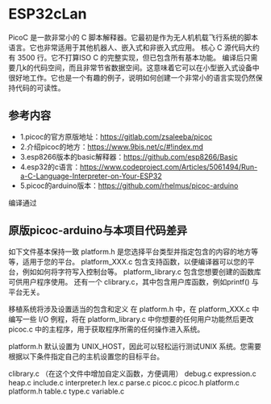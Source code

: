 # ESP32cLan
PicoC 是一款非常小的 C 脚本解释器。它最初是作为无人机机载飞行系统的脚本语言。它也非常适用于其他机器人、嵌入式和非嵌入式应用。
核心 C 源代码大约有 3500 行。它不打算ISO C 的完整实现，但已包含所有基本功能。
编译后只需要几k的代码空间，而且非常节省数据空间。这意味着它可以在小型嵌入式设备中很好地工作。它也是一个有趣的例子，说明如何创建一个非常小的语言实现仍然保持代码的可读性。


## 参考内容 
* 1.picoc的官方原版地址：https://gitlab.com/zsaleeba/picoc
* 2.介绍picoc的地方：https://www.9bis.net/c/#!index.md
* 3.esp8266版本的basic解释器：https://github.com/esp8266/Basic
* 4.esp32的c语言：https://www.codeproject.com/Articles/5061494/Run-a-C-Language-Interpreter-on-Your-ESP32
* 5.picoc的arduino版本：https://github.com/rhelmus/picoc-arduino

编译通过

## 原版picoc-arduino与本项目代码差异
如下文件基本保持一致
platform.h 是您选择平台类型并指定包含的内容的地方等等，适用于您的平台。 
platform_XXX.c 包含支持函数，以便编译器可以您的平台，例如如何将字符写入控制台等。 
platform_library.c 包含您想要创建的函数库可供用户程序使用。 
还有一个 clibrary.c，其中包含用户库函数，例如printf() 与平台无关。 

移植系统将涉及设置适当的包含和定义 
在 platform.h 中，在 platform_XXX.c 中编写一些 I/O 例程，将在 platform_library.c 中你想要的任何用户功能然后更改picoc.c 中的主程序，用于获取程序所需的任何操作进入系统。 

platform.h 默认设置为 UNIX_HOST，因此可以轻松运行测试UNIX 系统。您需要根据以下条件指定自己的主机设置您的目标平台。 

clibrary.c   （在这个文件中增加自定义函数，方便调用） 
debug.c 
expression.c 
heap.c 
include.c 
interpreter.h 
lex.c 
parse.c 
picoc.c 
picoc.h 
platform.c 
platform.h 
table.c 
type.c 
variable.c 
